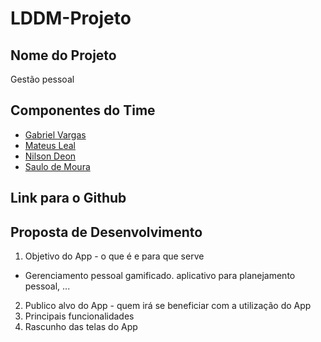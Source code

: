 # LDDM-Projeto

## Nome do Projeto

Gestão pessoal

## Componentes do Time

- [Gabriel Vargas](https://github.com/GabrielVargasBS)
- [Mateus Leal](https://github.com/mateus123finn)
- [Nilson Deon](https://github.com/NilsonDeon)
- [Saulo de Moura](https://github.com/SauloMFreitas)


## Link para o Github

## Proposta de Desenvolvimento

1. Objetivo do App - o que é e para que serve
- Gerenciamento pessoal gamificado.
aplicativo para planejamento pessoal, ...
2. Publico alvo do App - quem irá se beneficiar com a utilização do App
3. Principais funcionalidades
4. Rascunho das telas do App
